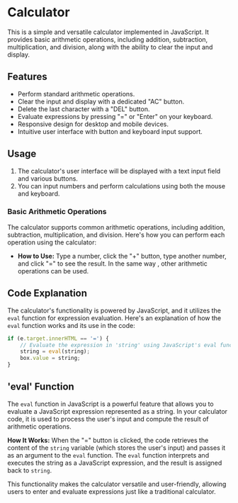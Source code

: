 # Calculator
This is a simple and versatile calculator implemented in JavaScript. It provides basic arithmetic operations, including addition, subtraction, multiplication, and division, along with the ability to clear the input and display.

## Features

- Perform standard arithmetic operations.
- Clear the input and display with a dedicated "AC" button.
- Delete the last character with a "DEL" button.
- Evaluate expressions by pressing "=" or "Enter" on your keyboard.
- Responsive design for desktop and mobile devices.
- Intuitive user interface with button and keyboard input support.

## Usage

1. The calculator's user interface will be displayed with a text input field and various buttons.
2. You can input numbers and perform calculations using both the mouse and keyboard.

### Basic Arithmetic Operations

 The calculator supports common arithmetic operations, including addition, subtraction, multiplication, and division. Here's how you can perform each operation using the calculator:

- **How to Use:** Type a number, click the "+" button, type another number, and click "=" to see the result. In the same way , other arithmetic operations can be used.

## Code Explanation

The calculator's functionality is powered by JavaScript, and it utilizes the `eval` function for expression evaluation. Here's an explanation of how the `eval` function works and its use in the code:

```javascript
if (e.target.innerHTML == '=') {
    // Evaluate the expression in 'string' using JavaScript's eval function
    string = eval(string);
    box.value = string;
}

 ```

## 'eval' Function

The `eval` function in JavaScript is a powerful feature that allows you to evaluate a JavaScript expression represented as a string. In your calculator code, it is used to process the user's input and compute the result of arithmetic operations.

**How It Works:** When the "=" button is clicked, the code retrieves the content of the `string` variable (which stores the user's input) and passes it as an argument to the `eval` function. The `eval` function interprets and executes the string as a JavaScript expression, and the result is assigned back to `string`.

This functionality makes the calculator versatile and user-friendly, allowing users to enter and evaluate expressions just like a traditional calculator.



